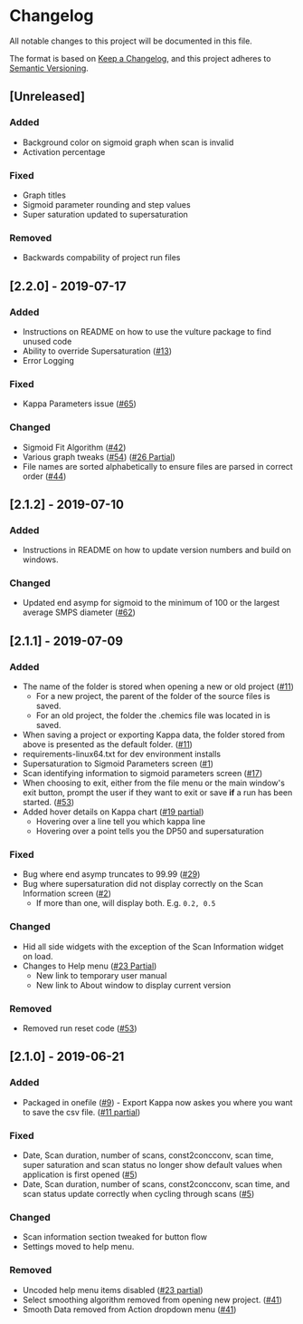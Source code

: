 # Changelog
All notable changes to this project will be documented in this file.

The format is based on [Keep a Changelog](https://keepachangelog.com/en/1.0.0/),
and this project adheres to [Semantic Versioning](https://semver.org/spec/v2.0.0.html).

<!--
### Added for new features.
### Fixed for any bug fixes.
### Changed for changes in existing functionality.
### Deprecated for soon-to-be removed features.
### Removed for now removed features.
### Security in case of vulnerabilities.
([#](https://gitlab.bucknell.edu/nrr004/Chemics/issues/))
-->

## [Unreleased]
### Added 
- Background color on sigmoid graph when scan is invalid
- Activation percentage

### Fixed 
- Graph titles
- Sigmoid parameter rounding and step values
- Super saturation updated to supersaturation

### Removed
- Backwards compability of project run files


## [2.2.0] - 2019-07-17
### Added
- Instructions on README on how to use the vulture package to find unused code
- Ability to override Supersaturation ([#13](https://gitlab.bucknell.edu/nrr004/Chemics/issues/13))
- Error Logging

### Fixed
- Kappa Parameters issue ([#65](https://gitlab.bucknell.edu/nrr004/Chemics/issues/65))

### Changed
- Sigmoid Fit Algorithm ([#42](https://gitlab.bucknell.edu/nrr004/Chemics/issues/42))
- Various graph tweaks  ([#54](https://gitlab.bucknell.edu/nrr004/Chemics/issues/54)) ([#26 Partial](https://gitlab.bucknell.edu/nrr004/Chemics/issues/26))
- File names are sorted alphabetically to ensure files are parsed in correct order ([#44](https://gitlab.bucknell.edu/nrr004/Chemics/issues/44))


## [2.1.2] - 2019-07-10
### Added 
- Instructions in README on how to update version numbers and build on windows.

### Changed
- Updated end asymp for sigmoid to the minimum of 100 or the largest average SMPS diameter ([#62](https://gitlab.bucknell.edu/nrr004/Chemics/issues/62))

## [2.1.1] - 2019-07-09
### Added
- The name of the folder is stored when opening a new or old project ([#11](https://gitlab.bucknell.edu/nrr004/Chemics/issues/11))
  - For a new project, the parent of the folder of the 
    source files is saved.
  - For an old project, the folder the .chemics file was located
    in is saved.
- When saving a project or exporting Kappa data, the folder stored from above is presented as the default folder. ([#11](https://gitlab.bucknell.edu/nrr004/Chemics/issues/11))
- requirements-linux64.txt for dev environment installs
- Supersaturation to Sigmoid Parameters screen ([#1](https://gitlab.bucknell.edu/nrr004/Chemics/issues/1))
- Scan identifying information to sigmoid parameters screen ([#17](https://gitlab.bucknell.edu/nrr004/Chemics/issues/17))
- When choosing to exit, either from the file menu or the main window's exit button, prompt the user if they want to exit or save **if** a run has been started. ([#53](https://gitlab.bucknell.edu/nrr004/Chemics/issues/53))
- Added hover details on Kappa chart ([#19 partial](https://gitlab.bucknell.edu/nrr004/Chemics/issues/19))
  - Hovering over a line tell you which kappa line
  - Hovering over a point tells you the DP50 and supersaturation
    
### Fixed
- Bug where end asymp truncates to 99.99 ([#29](https://gitlab.bucknell.edu/nrr004/Chemics/issues/29))
- Bug where supersaturation did not display correctly on the Scan Information screen ([#2](https://gitlab.bucknell.edu/nrr004/Chemics/issues/2))
  - If more than one, will display both.  E.g. `0.2, 0.5`
    
### Changed
- Hid all side widgets with the exception of the Scan Information 
  widget on load.
- Changes to Help menu ([#23 Partial](https://gitlab.bucknell.edu/nrr004/Chemics/issues/23))
  - New link to temporary user manual
  - New link to About window to display current version
      
### Removed
- Removed run reset code ([#53](https://gitlab.bucknell.edu/nrr004/Chemics/issues/53))

## [2.1.0] - 2019-06-21
### Added
- Packaged in onefile ([#9](https://gitlab.bucknell.edu/nrr004/Chemics/issues/9))
                            - Export Kappa now askes you where you want to save the csv file. ([#11 partial](https://gitlab.bucknell.edu/nrr004/Chemics/issues/11))

### Fixed
- Date, Scan duration, number of scans, const2concconv, scan time, super saturation and scan status no longer show default values when application is first opened ([#5](https://gitlab.bucknell.edu/nrr004/Chemics/issues/5))
- Date, Scan duration, number of scans, const2concconv, scan time, and scan status update correctly when cycling through scans ([#5](https://gitlab.bucknell.edu/nrr004/Chemics/issues/5))

### Changed
- Scan information section tweaked for button flow
- Settings moved to help menu.

### Removed
- Uncoded help menu items disabled ([#23 partial](https://gitlab.bucknell.edu/nrr004/Chemics/issues/23))
- Select smoothing algorithm removed from opening new project. ([#41](https://gitlab.bucknell.edu/nrr004/Chemics/issues/41))
- Smooth Data removed from Action dropdown menu ([#41](https://gitlab.bucknell.edu/nrr004/Chemics/issues/41))

